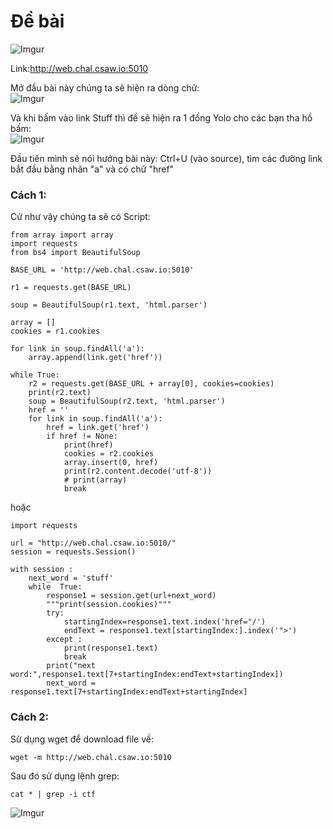 # Đề bài
![Imgur](https://i.imgur.com/05IkEoD.png)

Link:http://web.chal.csaw.io:5010

Mở đầu bài này chúng ta sẽ hiện ra dòng chữ:  
![Imgur](https://i.imgur.com/nNh57AM.png)

Và khi bấm vào link Stuff thì đề sẽ hiện ra 1 đống Yolo cho các bạn tha hồ bấm:  
![Imgur](https://i.imgur.com/CB32qqD.png)

Đầu tiên mình sẽ nói hướng bài này: Ctrl+U (vào source), tìm các đường link bắt đầu bằng nhãn "a" và có chữ "href"  
### Cách 1:  
Cứ như vậy chúng ta sẽ có Script:
```
from array import array  
import requests  
from bs4 import BeautifulSoup  

BASE_URL = 'http://web.chal.csaw.io:5010'  

r1 = requests.get(BASE_URL)  

soup = BeautifulSoup(r1.text, 'html.parser')  

array = []  
cookies = r1.cookies  

for link in soup.findAll('a'):  
    array.append(link.get('href'))  

while True:  
    r2 = requests.get(BASE_URL + array[0], cookies=cookies)  
    print(r2.text)  
    soup = BeautifulSoup(r2.text, 'html.parser')  
    href = ''  
    for link in soup.findAll('a'):  
        href = link.get('href')  
        if href != None:  
            print(href)  
            cookies = r2.cookies  
            array.insert(0, href)  
            print(r2.content.decode('utf-8'))  
            # print(array)  
            break  
```

hoặc
```
import requests  

url = "http://web.chal.csaw.io:5010/"  
session = requests.Session()  

with session :  
	next_word = 'stuff'  
	while  True:  
		response1 = session.get(url+next_word)  
		"""print(session.cookies)"""  
		try:  
			startingIndex=response1.text.index('href="/')  
			endText = response1.text[startingIndex:].index('">')  
		except :  
			print(response1.text)  
			break  
		print("next word:",response1.text[7+startingIndex:endText+startingIndex])  
		next_word = response1.text[7+startingIndex:endText+startingIndex]  
```
### Cách 2:  
Sử dụng wget để download file về:  
``` 
wget -m http://web.chal.csaw.io:5010  
```
Sau đó sử dụng lệnh grep:  
```
cat * | grep -i ctf
```
![Imgur](https://i.imgur.com/lCf2eAN.png)
